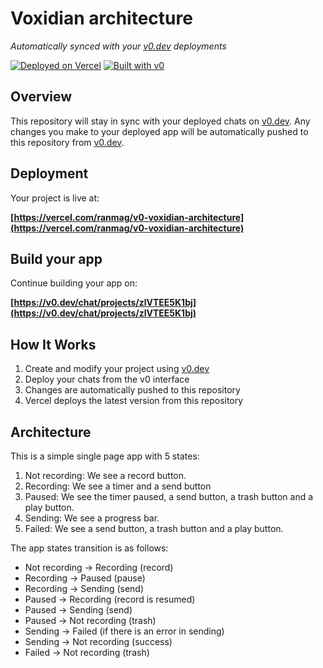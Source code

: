 # Voxidian architecture

_Automatically synced with your [v0.dev](https://v0.dev) deployments_

[![Deployed on Vercel](https://img.shields.io/badge/Deployed%20on-Vercel-black?style=for-the-badge&logo=vercel)](https://vercel.com/ranmag/v0-voxidian-architecture)
[![Built with v0](https://img.shields.io/badge/Built%20with-v0.dev-black?style=for-the-badge)](https://v0.dev/chat/projects/zlVTEE5K1bj)

## Overview

This repository will stay in sync with your deployed chats on [v0.dev](https://v0.dev).
Any changes you make to your deployed app will be automatically pushed to this repository from [v0.dev](https://v0.dev).

## Deployment

Your project is live at:

**[https://vercel.com/ranmag/v0-voxidian-architecture](https://vercel.com/ranmag/v0-voxidian-architecture)**

## Build your app

Continue building your app on:

**[https://v0.dev/chat/projects/zlVTEE5K1bj](https://v0.dev/chat/projects/zlVTEE5K1bj)**

## How It Works

1. Create and modify your project using [v0.dev](https://v0.dev)
2. Deploy your chats from the v0 interface
3. Changes are automatically pushed to this repository
4. Vercel deploys the latest version from this repository

## Architecture

This is a simple single page app with 5 states:

1. Not recording: We see a record button.
2. Recording: We see a timer and a send button
3. Paused: We see the timer paused, a send button, a trash button and a play button.
4. Sending: We see a progress bar.
5. Failed: We see a send button, a trash button and a play button.

The app states transition is as follows:

- Not recording -> Recording (record)
- Recording -> Paused (pause)
- Recording -> Sending (send)
- Paused -> Recording (record is resumed)
- Paused -> Sending (send)
- Paused -> Not recording (trash)
- Sending -> Failed (if there is an error in sending)
- Sending -> Not recording (success)
- Failed -> Not recording (trash)
